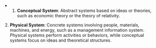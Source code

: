 - 1. **Conceptual System**: Abstract systems based on ideas or theories, such as economic theory or the theory of relativity.
2. **Physical System**: Concrete systems involving people, materials, machines, and energy, such as a management information system.
Physical systems perform activities or behaviors, while conceptual systems focus on ideas and theoretical structures.
